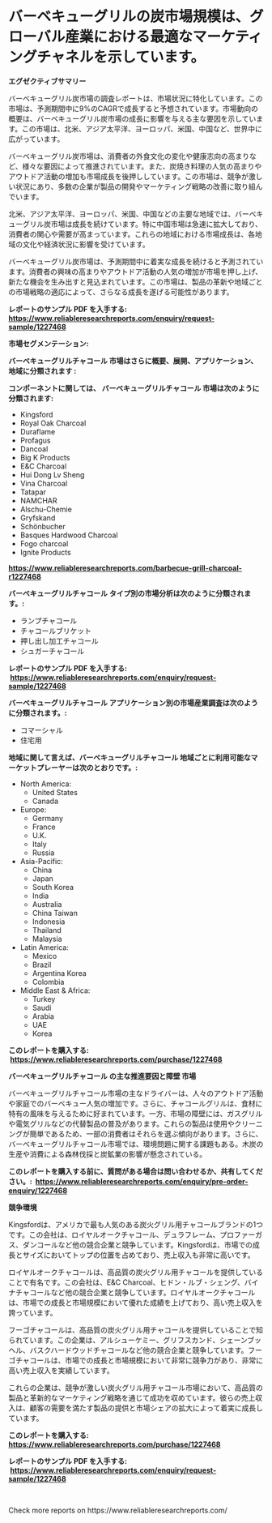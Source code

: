 <p><h1>バーベキューグリルの炭市場規模は、グローバル産業における最適なマーケティングチャネルを示しています。</h1></p><p><strong>エグゼクティブサマリー</strong></p>
<p><p>バーベキューグリル炭市場の調査レポートは、市場状況に特化しています。この市場は、予測期間中に9%のCAGRで成長すると予想されています。市場動向の概要は、バーベキューグリル炭市場の成長に影響を与える主な要因を示しています。この市場は、北米、アジア太平洋、ヨーロッパ、米国、中国など、世界中に広がっています。</p><p>バーベキューグリル炭市場は、消費者の外食文化の変化や健康志向の高まりなど、様々な要因によって推進されています。また、炭焼き料理の人気の高まりやアウトドア活動の増加も市場成長を後押ししています。この市場は、競争が激しい状況にあり、多数の企業が製品の開発やマーケティング戦略の改善に取り組んでいます。</p><p>北米、アジア太平洋、ヨーロッパ、米国、中国などの主要な地域では、バーベキューグリル炭市場は成長を続けています。特に中国市場は急速に拡大しており、消費者の関心や需要が高まっています。これらの地域における市場成長は、各地域の文化や経済状況に影響を受けています。</p><p>バーベキューグリル炭市場は、予測期間中に着実な成長を続けると予測されています。消費者の興味の高まりやアウトドア活動の人気の増加が市場を押し上げ、新たな機会を生み出すと見込まれています。この市場は、製品の革新や地域ごとの市場戦略の適応によって、さらなる成長を遂げる可能性があります。</p></p>
<p><strong>レポートのサンプル PDF を入手する: <a href="https://www.reliableresearchreports.com/enquiry/request-sample/1227468">https://www.reliableresearchreports.com/enquiry/request-sample/1227468</a></strong></p>
<p><strong>市場セグメンテーション:</strong></p>
<p><strong> バーベキューグリルチャコール 市場はさらに概要、展開、アプリケーション、地域に分類されます :</strong></p>
<p><strong>コンポーネントに関しては、 バーベキューグリルチャコール 市場は次のように分類されます: &nbsp;</strong></p>
<p><ul><li>Kingsford</li><li>Royal Oak Charcoal</li><li>Duraflame</li><li>Profagus</li><li>Dancoal</li><li>Big K Products</li><li>E&C Charcoal</li><li>Hui Dong Lv Sheng</li><li>Vina Charcoal</li><li>Tatapar</li><li>NAMCHAR</li><li>Alschu-Chemie</li><li>Gryfskand</li><li>Schönbucher</li><li>Basques Hardwood Charcoal</li><li>Fogo charcoal</li><li>Ignite Products</li></ul></p>
<p><strong><a href="https://www.reliableresearchreports.com/barbecue-grill-charcoal-r1227468">https://www.reliableresearchreports.com/barbecue-grill-charcoal-r1227468</a></strong></p>
<p><strong> バーベキューグリルチャコール タイプ別の市場分析は次のように分類されます。:</strong></p>
<p><ul><li>ランプチャコール</li><li>チャコールブリケット</li><li>押し出し加工チャコール</li><li>シュガーチャコール</li></ul></p>
<p><strong>レポートのサンプル PDF を入手する: &nbsp;<a href="https://www.reliableresearchreports.com/enquiry/request-sample/1227468">https://www.reliableresearchreports.com/enquiry/request-sample/1227468</a></strong></p>
<p><strong> バーベキューグリルチャコール アプリケーション別の市場産業調査は次のように分類されます。:</strong></p>
<p><ul><li>コマーシャル</li><li>住宅用</li></ul></p>
<p><strong>地域に関して言えば、バーベキューグリルチャコール 地域ごとに利用可能なマーケットプレーヤーは次のとおりです。:</strong></p>
<p><ul>
    <li>
        North America:
        <ul>
            <li>United States</li>
            <li>Canada</li>
        </ul>
    </li>
    <li>
        Europe:
        <ul>
            <li>Germany</li>
            <li>France</li>
            <li>U.K.</li>
            <li>Italy</li>
            <li>Russia</li>
        </ul>
    </li>
    <li>
        Asia-Pacific:
        <ul>
            <li>China</li>
            <li>Japan</li>
            <li>South Korea</li>
            <li>India</li>
            <li>Australia</li>
            <li>China Taiwan</li>
            <li>Indonesia</li>
            <li>Thailand</li>
            <li>Malaysia</li>
        </ul>
    </li>
    <li>
        Latin America:
        <ul>
            <li>Mexico</li>
            <li>Brazil</li>
            <li>Argentina Korea</li>
            <li>Colombia</li>
        </ul>
    </li>
    <li>
        Middle East & Africa:
        <ul>
            <li>Turkey</li>
            <li>Saudi</li>
            <li>Arabia</li>
            <li>UAE</li>
            <li>Korea</li>
        </ul>
    </li>
    </ul></p>
<p><strong>このレポートを購入する: &nbsp;<a href="https://www.reliableresearchreports.com/purchase/1227468">https://www.reliableresearchreports.com/purchase/1227468</a></strong></p>
<p><strong>バーベキューグリルチャコール の主な推進要因と障壁 市場</strong></p>
<p><p>バーベキューグリルチャコール市場の主なドライバーは、人々のアウトドア活動や家庭でのバーベキュー人気の増加です。さらに、チャコールグリルは、食材に特有の風味を与えるために好まれています。一方、市場の障壁には、ガスグリルや電気グリルなどの代替製品の普及があります。これらの製品は使用やクリーニングが簡単であるため、一部の消費者はそれらを選ぶ傾向があります。さらに、バーベキューグリルチャコール市場では、環境問題に関する課題もある。木炭の生産や消費による森林伐採と炭鉱業の影響が懸念されている。</p></p>
<p><strong>このレポートを購入する前に、質問がある場合は問い合わせるか、共有してください。:&nbsp; <a href="https://www.reliableresearchreports.com/enquiry/pre-order-enquiry/1227468">https://www.reliableresearchreports.com/enquiry/pre-order-enquiry/1227468</a></strong></p>
<p><strong>競争環境</strong></p>
<p><p>Kingsfordは、アメリカで最も人気のある炭火グリル用チャコールブランドの1つです。この会社は、ロイヤルオークチャコール、デュラフレーム、プロファーガス、ダンコールなど他の競合企業と競争しています。Kingsfordは、市場での成長とサイズにおいてトップの位置を占めており、売上収入も非常に高いです。</p><p>ロイヤルオークチャコールは、高品質の炭火グリル用チャコールを提供していることで有名です。この会社は、E&C Charcoal、ヒドン・ルブ・シェング、バイナチャコールなど他の競合企業と競争しています。ロイヤルオークチャコールは、市場での成長と市場規模において優れた成績を上げており、高い売上収入を誇っています。</p><p>フーゴチャコールは、高品質の炭火グリル用チャコールを提供していることで知られています。この企業は、アルシューケミー、グリフスカンド、シェーンブッヘル、バスクハードウッドチャコールなど他の競合企業と競争しています。フーゴチャコールは、市場での成長と市場規模において非常に競争力があり、非常に高い売上収入を実績しています。</p><p>これらの企業は、競争が激しい炭火グリル用チャコール市場において、高品質の製品と革新的なマーケティング戦略を通じて成功を収めています。彼らの売上収入は、顧客の需要を満たす製品の提供と市場シェアの拡大によって着実に成長しています。</p></p>
<p><strong>このレポートを購入する: &nbsp; <a href="https://www.reliableresearchreports.com/purchase/1227468">https://www.reliableresearchreports.com/purchase/1227468</a></strong></p>
<p><strong>レポートのサンプル PDF を入手する: &nbsp;<a href="https://www.reliableresearchreports.com/enquiry/request-sample/1227468">https://www.reliableresearchreports.com/enquiry/request-sample/1227468</a></strong><strong></strong></p>
<p>&nbsp;</p>
<p>Check more reports on https://www.reliableresearchreports.com/</p>